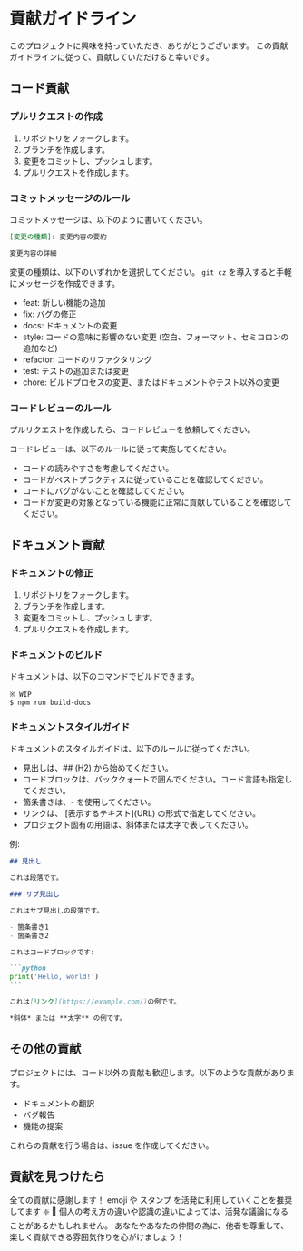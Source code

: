 # 貢献ガイドライン

このプロジェクトに興味を持っていただき、ありがとうございます。
この貢献ガイドラインに従って、貢献していただけると幸いです。

## コード貢献

### プルリクエストの作成

1. リポジトリをフォークします。
1. ブランチを作成します。
1. 変更をコミットし、プッシュします。
1. プルリクエストを作成します。

### コミットメッセージのルール

コミットメッセージは、以下のように書いてください。

```markdown
[変更の種類]: 変更内容の要約

変更内容の詳細
```

変更の種類は、以下のいずれかを選択してください。
`git cz` を導入すると手軽にメッセージを作成できます。

- feat: 新しい機能の追加
- fix: バグの修正
- docs: ドキュメントの変更
- style: コードの意味に影響のない変更 (空白、フォーマット、セミコロンの追加など)
- refactor: コードのリファクタリング
- test: テストの追加または変更
- chore: ビルドプロセスの変更、またはドキュメントやテスト以外の変更

### コードレビューのルール
プルリクエストを作成したら、コードレビューを依頼してください。

コードレビューは、以下のルールに従って実施してください。

- コードの読みやすさを考慮してください。
- コードがベストプラクティスに従っていることを確認してください。
- コードにバグがないことを確認してください。
- コードが変更の対象となっている機能に正常に貢献していることを確認してください。

## ドキュメント貢献

### ドキュメントの修正
1. リポジトリをフォークします。
1. ブランチを作成します。
1. 変更をコミットし、プッシュします。
1. プルリクエストを作成します。

### ドキュメントのビルド
ドキュメントは、以下のコマンドでビルドできます。

```
※ WIP
$ npm run build-docs
```

### ドキュメントスタイルガイド
ドキュメントのスタイルガイドは、以下のルールに従ってください。

- 見出しは、## (H2) から始めてください。
- コードブロックは、バッククォートで囲んでください。コード言語も指定してください。
- 箇条書きは、- を使用してください。
- リンクは、 \[表示するテキスト\]\(URL\) の形式で指定してください。
- プロジェクト固有の用語は、斜体または太字で表してください。

例:

````markdown
## 見出し

これは段落です。

### サブ見出し

これはサブ見出しの段落です。

- 箇条書き1
- 箇条書き2

これはコードブロックです:

```python
print('Hello, world!')
```

これは[リンク](https://example.com/)の例です。

*斜体* または **太字** の例です。


````

## その他の貢献

プロジェクトには、コード以外の貢献も歓迎します。以下のような貢献があります。

- ドキュメントの翻訳
- バグ報告
- 機能の提案

これらの貢献を行う場合は、issue を作成してください。

## 貢献を見つけたら

全ての貢献に感謝します！
emoji や スタンプ を活発に利用していくことを推奨してます :sparkle: :rocket:
個人の考え方の違いや認識の違いによっては、活発な議論になることがあるかもしれません。
あなたやあなたの仲間の為に、他者を尊重して、楽しく貢献できる雰囲気作りを心がけましょう！